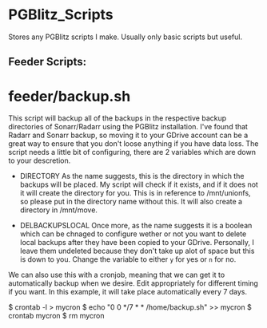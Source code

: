 # PGBlitz_Scripts
Stores any PGBlitz scripts I make. Usually only basic scripts but useful.

## Feeder Scripts:

# feeder/backup.sh

This script will backup all of the backups in the respective backup directories of Sonarr/Radarr using the PGBlitz installation. I've found that Radarr and Sonarr backup, so moving it to your GDrive account can be a great way to ensure that you don't loose anything if you have data loss.
The script needs a little bit of configuring, there are 2 variables which are down to your descretion.

- DIRECTORY 
As the name suggests, this is the directory in which the backups will be placed. My script will check if it exists, and if it does not it will create the directory for you. This is in reference to /mnt/unionfs, so please put in the directory name without this. It will also create a directory in /mnt/move.

- DELBACKUPSLOCAL
Once more, as the name suggests it is a boolean which can be chnaged to configure wether or not you want to delete local backups after they have been copied to your GDrive. Personally, I leave them undeleted because they don't take up alot of space but this is down to you. Change the variable to either `y` for yes or `n` for no.

We can also use this with a cronjob, meaning that we can get it to automatically backup when we desire. Edit appropriately for different timing if you want. In this example, it will take place automatically every 7 days.

$ crontab -l > mycron
$ echo "0 0 */7 * * /home/backup.sh" >> mycron
$ crontab mycron
$ rm mycron

